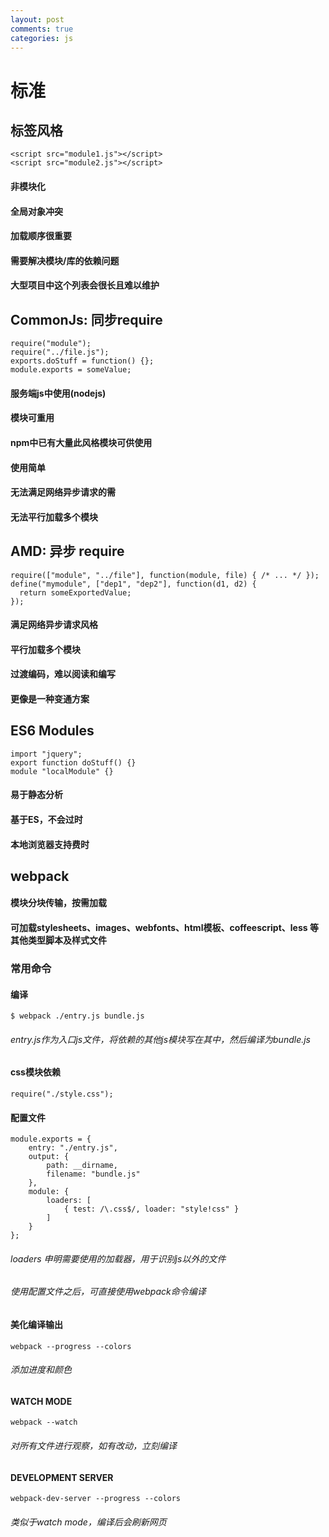 ```yaml
---
layout: post
comments: true
categories: js
---
```


# 标准

## 标签风格

```
<script src="module1.js"></script>
<script src="module2.js"></script>
```

#### 非模块化

#### 全局对象冲突

#### 加载顺序很重要

#### 需要解决模块/库的依赖问题

#### 大型项目中这个列表会很长且难以维护

## CommonJs: 同步require

```
require("module");
require("../file.js");
exports.doStuff = function() {};
module.exports = someValue;
```

#### 服务端js中使用(nodejs)

#### 模块可重用

#### npm中已有大量此风格模块可供使用

#### 使用简单

#### 无法满足网络异步请求的需

#### 无法平行加载多个模块

## AMD: 异步 require

```
require(["module", "../file"], function(module, file) { /* ... */ });
define("mymodule", ["dep1", "dep2"], function(d1, d2) {
  return someExportedValue;
});
```

#### 满足网络异步请求风格

#### 平行加载多个模块

#### 过渡编码，难以阅读和编写

#### 更像是一种变通方案

## ES6 Modules

```
import "jquery";
export function doStuff() {}
module "localModule" {}
```

#### 易于静态分析

#### 基于ES，不会过时

#### 本地浏览器支持费时

#### 

## webpack

#### 模块分块传输，按需加载

#### 可加载stylesheets、images、webfonts、html模板、coffeescript、less 等其他类型脚本及样式文件

### 常用命令

#### 编译

```
$ webpack ./entry.js bundle.js
```

###### entry.js作为入口js文件，将依赖的其他js模块写在其中，然后编译为bundle.js

#### css模块依赖

```
require("./style.css");
```

#### 配置文件

```
module.exports = {
    entry: "./entry.js",
    output: {
        path: __dirname,
        filename: "bundle.js"
    },
    module: {
        loaders: [
            { test: /\.css$/, loader: "style!css" }
        ]
    }
};
```

###### loaders 申明需要使用的加载器，用于识别js以外的文件

###### 使用配置文件之后，可直接使用webpack命令编译

#### 美化编译输出

```
webpack --progress --colors
```

###### 添加进度和颜色

#### WATCH MODE

```
webpack --watch
```

###### 对所有文件进行观察，如有改动，立刻编译

#### DEVELOPMENT SERVER

```
webpack-dev-server --progress --colors
```

###### 类似于watch mode，编译后会刷新网页
